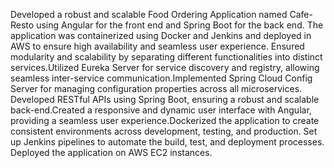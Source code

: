 Developed a robust and scalable Food Ordering Application named Cafe-Resto using Angular for the front end and Spring Boot for the back end.
The application was containerized using Docker and Jenkins and deployed in AWS to ensure high availability and seamless user experience.
Ensured modularity and scalability by separating different functionalities into distinct services.Utilized Eureka Server for service discovery and registry,
allowing seamless inter-service communication.Implemented Spring Cloud Config Server for managing configuration properties across all microservices.
Developed RESTful APIs using Spring Boot, ensuring a robust and scalable back-end.Created a responsive and dynamic user interface with Angular, 
providing a seamless user experience.Dockerized the application to create consistent environments across development, testing, and production.
Set up Jenkins pipelines to automate the build, test, and deployment processes. Deployed the application on AWS EC2 instances.
